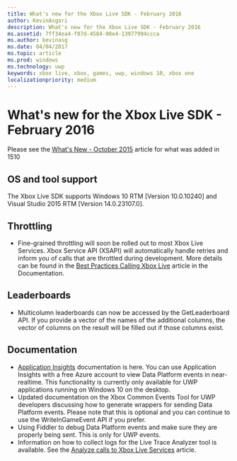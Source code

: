 ```yaml
---
title: What's new for the Xbox Live SDK - February 2016
author: KevinAsgari
description: What's new for the Xbox Live SDK - February 2016
ms.assetid: 7ff34ea4-f07d-4584-98e4-13977994ccca
ms.author: kevinasg
ms.date: 04/04/2017
ms.topic: article
ms.prod: windows
ms.technology: uwp
keywords: xbox live, xbox, games, uwp, windows 10, xbox one
localizationpriority: medium
---
```


# What's new for the Xbox Live SDK - February 2016

Please see the [What's New - October 2015](1510-whats-new.md) article for what was added in 1510

## OS and tool support
The Xbox Live SDK supports Windows 10 RTM [Version 10.0.10240] and Visual Studio 2015 RTM [Version 14.0.23107.0].

## Throttling
- Fine-grained throttling will soon be rolled out to most Xbox Live Services.  Xbox Service API (XSAPI) will automatically handle retries and inform you of calls that are throttled during development.  More details can be found in the [Best Practices Calling Xbox Live](../using-xbox-live/best-practices/best-practices-for-calling-xbox-live.md) article in the Documentation.

## Leaderboards
- Multicolumn leaderboards can now be accessed by the GetLeaderboard API. If you provide a vector of the names of the additional columns, the vector of columns on the result will be filled out if those columns exist.

## Documentation
- [Application Insights](https://developer.microsoft.com/en-us/games/xbox/docs/xboxlive/xbox-live-partners/event-driven-data-platform/application-insights) documentation is here.  You can use Application Insights with a free Azure account to view Data Platform events in near-realtime.  This functionality is currently only available for UWP applications running on Windows 10 on the desktop.
- Updated documentation on the Xbox Common Events Tool for UWP developers discussing how to generate wrappers for sending Data Platform events.  Please note that this is optional and you can continue to use the WriteInGameEvent API if you prefer.
- Using Fiddler to debug Data Platform events and make sure they are properly being sent.  This is only for UWP events.
- Information on how to collect logs for the Live Trace Analyzer tool is available.  See the [Analyze calls to Xbox Live Services](../tools/analyze-service-calls.md) article.
